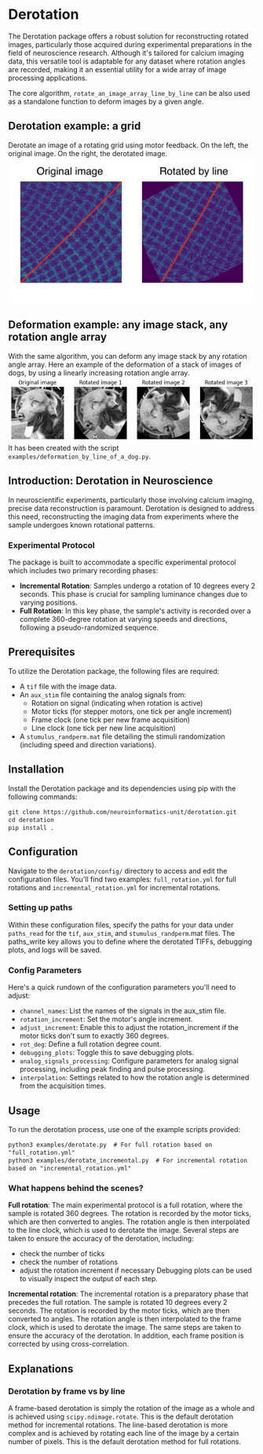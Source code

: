 # Derotation

The Derotation package offers a robust solution for reconstructing rotated images, particularly those acquired during experimental preparations in the field of neuroscience research. Although it's tailored for calcium imaging data, this versatile tool is adaptable for any dataset where rotation angles are recorded, making it an essential utility for a wide array of image processing applications.

The core algorithm, `rotate_an_image_array_line_by_line` can be also used as a standalone function to deform images by a given angle.

## Derotation example: a grid
Derotate an image of a rotating grid using motor feedback.
On the left, the original image. On the right, the derotated image.
![Derotation example: a grid](
  ./images/rotation_by_line.png)

## Deformation example: any image stack, any rotation angle array
With the same algorithm, you can deform any image stack by any rotation angle array.
Here an example of the deformation of a stack of images of dogs, by using a linearly increasing rotation angle array.
![Deformation example: any image stack, any rotation angle array](
  ./images/dog_rotated_by_line.png)
It has been created with the script `examples/deformation_by_line_of_a_dog.py`.

## Introduction: Derotation in Neuroscience
In neuroscientific experiments, particularly those involving calcium imaging, precise data reconstruction is paramount. Derotation is designed to address this need, reconstructing the imaging data from experiments where the sample undergoes known rotational patterns.

### Experimental Protocol

The package is built to accommodate a specific experimental protocol which includes two primary recording phases:

- **Incremental Rotation**: Samples undergo a rotation of 10 degrees every 2 seconds. This phase is crucial for sampling luminance changes due to varying positions.
- **Full Rotation**: In this key phase, the sample's activity is recorded over a complete 360-degree rotation at varying speeds and directions, following a pseudo-randomized sequence.

## Prerequisites

To utilize the Derotation package, the following files are required:

- A `tif` file with the image data.
- An `aux_stim` file containing the analog signals from:
  - Rotation on signal (indicating when rotation is active)
  - Motor ticks (for stepper motors, one tick per angle increment)
  - Frame clock (one tick per new frame acquisition)
  - Line clock (one tick per new line acquisition)
- A `stumulus_randperm.mat` file detailing the stimuli randomization (including speed and direction variations).

## Installation

Install the Derotation package and its dependencies using pip with the following commands:

```shell
git clone https://github.com/neuroinformatics-unit/derotation.git
cd derotation
pip install .
```

## Configuration
Navigate to the `derotation/config/` directory to access and edit the configuration files. You'll find two examples: `full_rotation.yml` for full rotations and `incremental_rotation.yml` for incremental rotations.

### Setting up paths
Within these configuration files, specify the paths for your data under `paths_read` for the `tif`, `aux_stim`, and `stumulus_randperm`.mat files. The paths_write key allows you to define where the derotated TIFFs, debugging plots, and logs will be saved.

### Config Parameters
Here's a quick rundown of the configuration parameters you'll need to adjust:

* `channel_names`: List the names of the signals in the aux_stim file.
* `rotation_increment`: Set the motor's angle increment.
* `adjust_increment`: Enable this to adjust the rotation_increment if the motor ticks don't sum to exactly 360 degrees.
* `rot_deg`: Define a full rotation degree count.
* `debugging_plots`: Toggle this to save debugging plots.
* `analog_signals_processing`: Configure parameters for analog signal processing, including peak finding and pulse processing.
* `interpolation`: Settings related to how the rotation angle is determined from the acquisition times.

## Usage
To run the derotation process, use one of the example scripts provided:

```shell
python3 examples/derotate.py  # For full rotation based on "full_rotation.yml"
python3 examples/derotate_incremental.py  # For incremental rotation based on "incremental_rotation.yml"
```

### What happens behind the scenes?
**Full rotation**:
The main experimental protocol is a full rotation, where the sample is rotated 360 degrees. The rotation is recorded by the motor ticks, which are then converted to angles. The rotation angle is then interpolated to the line clock, which is used to derotate the image. Several steps are taken to ensure the accuracy of the derotation, including:
- check the number of ticks
- check the number of rotations
- adjust the rotation increment if necessary
Debugging plots can be used to visually inspect the output of each step.

**Incremental rotation**:
The incremental rotation is a preparatory phase that precedes the full rotation. The sample is rotated 10 degrees every 2 seconds. The rotation is recorded by the motor ticks, which are then converted to angles. The rotation angle is then interpolated to the frame clock, which is used to derotate the image. The same steps are taken to ensure the accuracy of the derotation.
In addition, each frame position is corrected by using cross-correlation.

## Explanations
### Derotation by frame vs by line
A frame-based derotation is simply the rotation of the image as a whole and is achieved using `scipy.ndimage.rotate`. This is the default derotation method for incremental rotations.
The line-based derotation is more complex and is achieved by rotating each line of the image by a certain number of pixels. This is the default derotation method for full rotations.
